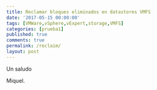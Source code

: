 ```yaml
---
title: Reclamar bloques eliminados en datastores VMFS
date: '2017-05-15 00:00:00'
tags: [VMWare,vSphere,vExpert,storage,VMFS]
categories: [prueba1]
published: true
comments: true
permalink: /reclaim/
layout: post
---
```



 
Un saludo

Miquel.
